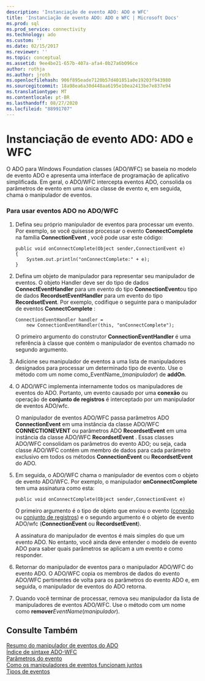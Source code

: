 ```yaml
---
description: 'Instanciação de evento ADO: ADO e WFC'
title: 'Instanciação de evento ADO: ADO e WFC | Microsoft Docs'
ms.prod: sql
ms.prod_service: connectivity
ms.technology: ado
ms.custom: ''
ms.date: 02/15/2017
ms.reviewer: ''
ms.topic: conceptual
ms.assetid: 9ee4be21-657b-407a-afa4-0b27a6b096ce
author: rothja
ms.author: jroth
ms.openlocfilehash: 906f895eade7120b57d401851a0e19203f943980
ms.sourcegitcommit: 18a98ea6a30d448aa6195e10ea2413be7e837e94
ms.translationtype: MT
ms.contentlocale: pt-BR
ms.lasthandoff: 08/27/2020
ms.locfileid: "88991707"
---
```

# <a name="ado-event-instantiation-ado-and-wfc"></a>Instanciação de evento ADO: ADO e WFC
O ADO para Windows Foundation classes (ADO/WFC) se baseia no modelo de evento ADO e apresenta uma interface de programação de aplicativo simplificada. Em geral, o ADO/WFC intercepta eventos ADO, consolida os parâmetros de evento em uma única classe de evento e, em seguida, chama o manipulador de eventos.  
  
### <a name="to-use-ado-events-in-adowfc"></a>Para usar eventos ADO no ADO/WFC  
  
1.  Defina seu próprio manipulador de eventos para processar um evento. Por exemplo, se você quisesse processar o evento **ConnectComplete** na família **ConnectionEvent** , você pode usar este código:  
  
    ```  
    public void onConnectComplete(Object sender,ConnectionEvent e)  
    {  
        System.out.println("onConnectComplete:" + e);  
    }  
    ```  
  
2.  Defina um objeto de manipulador para representar seu manipulador de eventos. O objeto Handler deve ser do tipo de dados **ConnectEventHandler** para um evento do tipo **ConnectionEvent**ou tipo de dados **RecordsetEventHandler** para um evento do tipo **RecordsetEvent**. Por exemplo, codifique o seguinte para o manipulador de eventos **ConnectComplete** :  
  
    ```  
    ConnectionEventHandler handler =   
        new ConnectionEventHandler(this, "onConnectComplete");  
    ```  
  
     O primeiro argumento do construtor **ConnectionEventHandler** é uma referência à classe que contém o manipulador de eventos chamado no segundo argumento.  
  
3.  Adicione seu manipulador de eventos a uma lista de manipuladores designados para processar um determinado tipo de evento. Use o método com um nome como_EventName_(*manipulador*) de **addOn**.  
  
4.  O ADO/WFC implementa internamente todos os manipuladores de eventos do ADO. Portanto, um evento causado por uma **conexão** ou operação de **conjunto de registros** é interceptado por um manipulador de eventos ADO/wfc.  
  
     O manipulador de eventos ADO/WFC passa parâmetros ADO **ConnectionEvent** em uma instância da classe ADO/WFC **CONNECTIONEVENT** ou parâmetros ADO **RecordsetEvent** em uma instância da classe ADO/WFC **RecordsetEvent** . Essas classes ADO/WFC consolidam os parâmetros do evento ADO; ou seja, cada classe ADO/WFC contém um membro de dados para cada parâmetro exclusivo em todos os métodos **ConnectionEvent** ou **RecordsetEvent** do ADO.  
  
5.  Em seguida, o ADO/WFC chama o manipulador de eventos com o objeto de evento ADO/WFC. Por exemplo, o manipulador **onConnectComplete** tem uma assinatura como esta:  
  
    ```  
    public void onConnectComplete(Object sender,ConnectionEvent e)  
    ```  
  
     O primeiro argumento é o tipo de objeto que enviou o evento ([conexão](../../reference/ado-api/connection-object-ado.md) ou [conjunto de registros](../../reference/ado-api/recordset-object-ado.md)) e o segundo argumento é o objeto de evento ADO/wfc (**ConnectionEvent** ou **RecordsetEvent**).  
  
     A assinatura do manipulador de eventos é mais simples do que um evento ADO. No entanto, você ainda deve entender o modelo de evento ADO para saber quais parâmetros se aplicam a um evento e como responder.  
  
6.  Retornar do manipulador de eventos para o manipulador ADO/WFC do evento ADO. O ADO/WFC copia os membros de dados do evento ADO/WFC pertinentes de volta para os parâmetros do evento ADO e, em seguida, o manipulador de eventos do ADO retorna.  
  
7.  Quando você terminar de processar, remova seu manipulador da lista de manipuladores de eventos ADO/WFC. Use o método com um nome como **remover**_EventName_(*manipulador*).  
  
## <a name="see-also"></a>Consulte Também  
 [Resumo do manipulador de eventos do ADO](./ado-event-handler-summary.md)   
 [Índice de sintaxe ADO-WFC](../../reference/ado-api/ado-wfc-syntax-index.md)   
 [Parâmetros do evento](./event-parameters.md)   
 [Como os manipuladores de eventos funcionam juntos](./how-event-handlers-work-together.md)   
 [Tipos de eventos](./types-of-events.md)